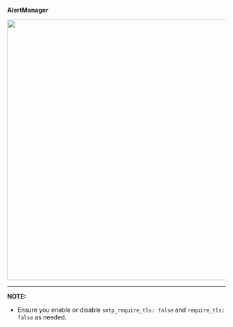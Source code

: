**AlertManager**

<p align="center">
  <img width="600" height="600" src="https://files.gitter.im/tomarv2/nIbh/Screen-Shot-2020-04-23-at-12.13.07-AM.png">
</p>

***
**NOTE:**

- Ensure you enable or disable `smtp_require_tls: false` and `require_tls: false` as needed.


